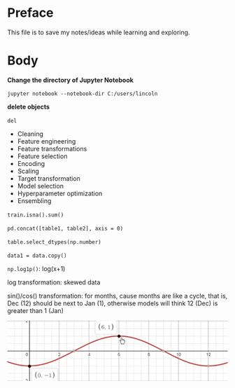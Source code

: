 # Preface

This file is to save my notes/ideas while learning and exploring. 

# Body

**Change the directory of Jupyter Notebook**

```{python}
jupyter notebook --notebook-dir C:/users/lincoln
```

**delete objects**

`del` 


- Cleaning
- Feature engineering
- Feature transformations
- Feature selection
- Encoding
- Scaling
- Target transformation
- Model selection
- Hyperparameter optimization
- Ensembling


`train.isna().sum()`

`pd.concat([table1, table2], axis = 0)`

`table.select_dtypes(np.number)`

`data1 = data.copy()`

`np.log1p()`: log(x+1)

log transformation: skewed data

sin()/cos() transformation: for months, cause months are like a cycle, that is, Dec (12) should be next to Jan (1), otherwise models will think 12 (Dec) is greater than 1 (Jan)

![img.png](img.png)









